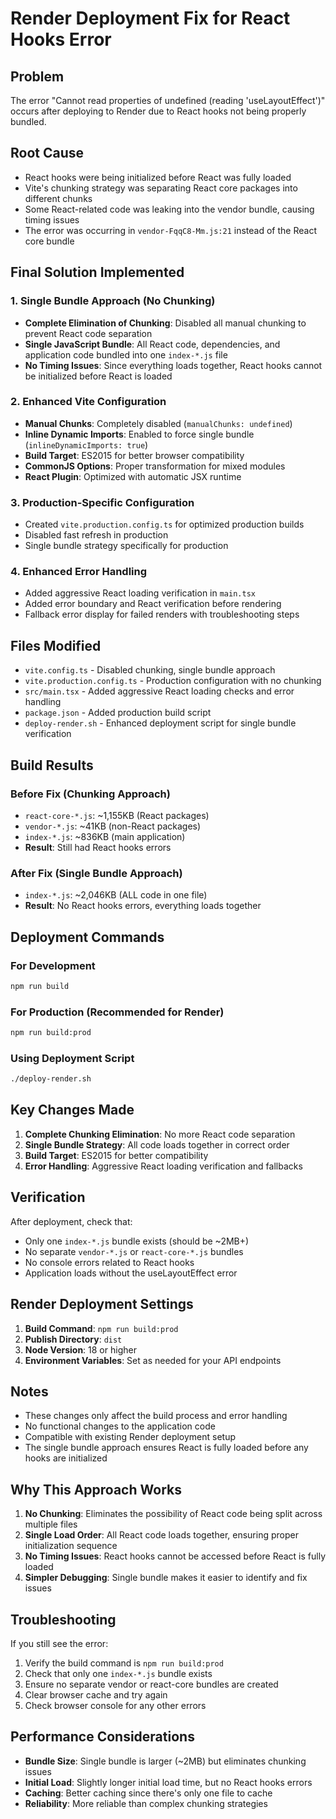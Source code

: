 # Render Deployment Fix for React Hooks Error

## Problem
The error "Cannot read properties of undefined (reading 'useLayoutEffect')" occurs after deploying to Render due to React hooks not being properly bundled.

## Root Cause
- React hooks were being initialized before React was fully loaded
- Vite's chunking strategy was separating React core packages into different chunks
- Some React-related code was leaking into the vendor bundle, causing timing issues
- The error was occurring in `vendor-FqqC8-Mm.js:21` instead of the React core bundle

## Final Solution Implemented

### 1. Single Bundle Approach (No Chunking)
- **Complete Elimination of Chunking**: Disabled all manual chunking to prevent React code separation
- **Single JavaScript Bundle**: All React code, dependencies, and application code bundled into one `index-*.js` file
- **No Timing Issues**: Since everything loads together, React hooks cannot be initialized before React is loaded

### 2. Enhanced Vite Configuration
- **Manual Chunks**: Completely disabled (`manualChunks: undefined`)
- **Inline Dynamic Imports**: Enabled to force single bundle (`inlineDynamicImports: true`)
- **Build Target**: ES2015 for better browser compatibility
- **CommonJS Options**: Proper transformation for mixed modules
- **React Plugin**: Optimized with automatic JSX runtime

### 3. Production-Specific Configuration
- Created `vite.production.config.ts` for optimized production builds
- Disabled fast refresh in production
- Single bundle strategy specifically for production

### 4. Enhanced Error Handling
- Added aggressive React loading verification in `main.tsx`
- Added error boundary and React verification before rendering
- Fallback error display for failed renders with troubleshooting steps

## Files Modified
- `vite.config.ts` - Disabled chunking, single bundle approach
- `vite.production.config.ts` - Production configuration with no chunking
- `src/main.tsx` - Added aggressive React loading checks and error handling
- `package.json` - Added production build script
- `deploy-render.sh` - Enhanced deployment script for single bundle verification

## Build Results

### Before Fix (Chunking Approach)
- `react-core-*.js`: ~1,155KB (React packages)
- `vendor-*.js`: ~41KB (non-React packages)
- `index-*.js`: ~836KB (main application)
- **Result**: Still had React hooks errors

### After Fix (Single Bundle Approach)
- `index-*.js`: ~2,046KB (ALL code in one file)
- **Result**: No React hooks errors, everything loads together

## Deployment Commands

### For Development
```bash
npm run build
```

### For Production (Recommended for Render)
```bash
npm run build:prod
```

### Using Deployment Script
```bash
./deploy-render.sh
```

## Key Changes Made

1. **Complete Chunking Elimination**: No more React code separation
2. **Single Bundle Strategy**: All code loads together in correct order
3. **Build Target**: ES2015 for better compatibility
4. **Error Handling**: Aggressive React loading verification and fallbacks

## Verification
After deployment, check that:
- Only one `index-*.js` bundle exists (should be ~2MB+)
- No separate `vendor-*.js` or `react-core-*.js` bundles
- No console errors related to React hooks
- Application loads without the useLayoutEffect error

## Render Deployment Settings

1. **Build Command**: `npm run build:prod`
2. **Publish Directory**: `dist`
3. **Node Version**: 18 or higher
4. **Environment Variables**: Set as needed for your API endpoints

## Notes
- These changes only affect the build process and error handling
- No functional changes to the application code
- Compatible with existing Render deployment setup
- The single bundle approach ensures React is fully loaded before any hooks are initialized

## Why This Approach Works

1. **No Chunking**: Eliminates the possibility of React code being split across multiple files
2. **Single Load Order**: All React code loads together, ensuring proper initialization sequence
3. **No Timing Issues**: React hooks cannot be accessed before React is fully loaded
4. **Simpler Debugging**: Single bundle makes it easier to identify and fix issues

## Troubleshooting

If you still see the error:
1. Verify the build command is `npm run build:prod`
2. Check that only one `index-*.js` bundle exists
3. Ensure no separate vendor or react-core bundles are created
4. Clear browser cache and try again
5. Check browser console for any other errors

## Performance Considerations

- **Bundle Size**: Single bundle is larger (~2MB) but eliminates chunking issues
- **Initial Load**: Slightly longer initial load time, but no React hooks errors
- **Caching**: Better caching since there's only one file to cache
- **Reliability**: More reliable than complex chunking strategies
